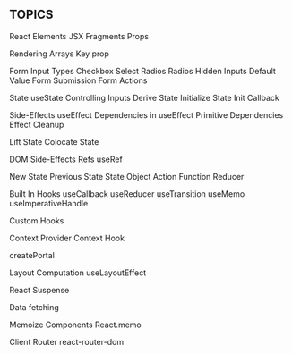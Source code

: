 TOPICS
------

>
React Elements
JSX
Fragments
Props

>
Rendering Arrays
Key prop

>
Form
Input Types
Checkbox
Select
Radios
Radios
Hidden Inputs
Default Value
Form Submission
Form Actions

> 
State
useState
Controlling Inputs
Derive State
Initialize State
Init Callback

>
Side-Effects
useEffect
Dependencies in useEffect
Primitive Dependencies
Effect Cleanup

>
Lift State
Colocate State

>
DOM Side-Effects
Refs
useRef

>
New State
Previous State
State Object
Action Function
Reducer

>
Built In Hooks
useCallback
useReducer
useTransition
useMemo
useImperativeHandle

>
Custom Hooks

>
Context Provider
Context Hook

>
createPortal

>
Layout Computation
useLayoutEffect

>
React Suspense

>
Data fetching

>
Memoize Components
React.memo

>
Client Router
react-router-dom